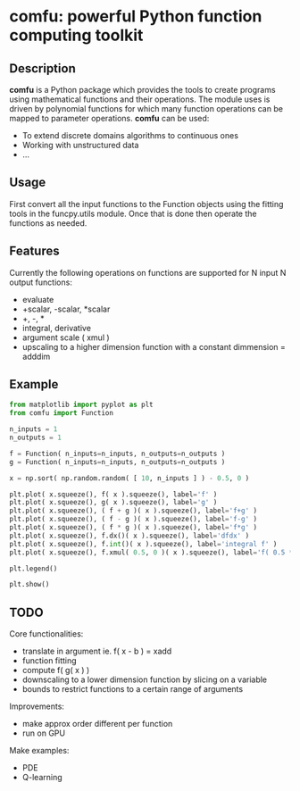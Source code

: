 # comfu: powerful Python function computing toolkit

## Description
**comfu** is a Python package which provides the tools to create programs using mathematical functions and their operations. The module uses is driven by polynomial functions for which many function operations can be mapped to parameter operations. 
**comfu** can be used: 
- To extend discrete domains algorithms to continuous ones
- Working with unstructured data
- ...

## Usage
First convert all the input functions to the Function objects using the fitting tools in the funcpy.utils module. Once that is done then operate the functions as needed. 

## Features
Currently the following operations on functions are supported for N input N output functions: 
- evaluate 
- +scalar, -scalar, *scalar
- +, -, * 
- integral, derivative
- argument scale ( xmul )
- upscaling to a higher dimension function with a constant dimmension = adddim

## Example
```python
from matplotlib import pyplot as plt
from comfu import Function

n_inputs = 1
n_outputs = 1

f = Function( n_inputs=n_inputs, n_outputs=n_outputs )
g = Function( n_inputs=n_inputs, n_outputs=n_outputs )

x = np.sort( np.random.random( [ 10, n_inputs ] ) - 0.5, 0 )

plt.plot( x.squeeze(), f( x ).squeeze(), label='f' )
plt.plot( x.squeeze(), g( x ).squeeze(), label='g' )
plt.plot( x.squeeze(), ( f + g )( x ).squeeze(), label='f+g' )
plt.plot( x.squeeze(), ( f - g )( x ).squeeze(), label='f-g' )
plt.plot( x.squeeze(), ( f * g )( x ).squeeze(), label='f*g' )
plt.plot( x.squeeze(), f.dx()( x ).squeeze(), label='dfdx' )
plt.plot( x.squeeze(), f.int()( x ).squeeze(), label='integral f' )
plt.plot( x.squeeze(), f.xmul( 0.5, 0 )( x ).squeeze(), label='f( 0.5 * x )' )

plt.legend()

plt.show()
```

## TODO
Core functionalities:   
- translate in argument ie. f( x - b ) = xadd 
- function fitting 
- compute f( g( x ) )
- downscaling to a lower dimension function by slicing on a variable
- bounds to restrict functions to a certain range of arguments

Improvements:
- make approx order different per function
- run on GPU

Make examples:
- PDE
- Q-learning

